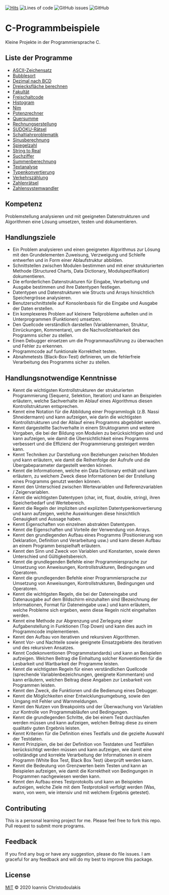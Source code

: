 [![Hits](https://hits.seeyoufarm.com/api/count/incr/badge.svg?url=https%3A%2F%2Fgithub.com%2FYodaCh96%2FC-Programmierung&count_bg=%2339B230&title_bg=%23055C60&icon=&icon_color=%23DF2323&title=hits&edge_flat=false)](https://hits.seeyoufarm.com)
![Lines of code](https://img.shields.io/tokei/lines/github/YodaCh96/C-Programmierung)
![GitHub issues](https://img.shields.io/github/issues-raw/YodaCh96/C-Programmierung)
![GitHub](https://img.shields.io/github/license/YodaCh96/C-Programmierung)

# C-Programmbeispiele

Kleine Projekte in der Programmiersprache C.

## Liste der Programme

* [ASCII-Zeichensatz](https://github.com/YodaCh96/C-Programmierung/tree/master/ASCII-Zeichensatz)
* [Bubblesort](https://github.com/YodaCh96/C-Programmierung/tree/master/Bubblesort)
* [Dezimal nach BCD](https://github.com/YodaCh96/C-Programmierung/tree/master/Dezimal_nach_BCD)
* [Dreiecksfläche berechnen](https://github.com/YodaCh96/C-Programmierung/tree/master/Dreiecksflaeche_berechnen)
* [Fakultät](https://github.com/YodaCh96/C-Programmierung/tree/master/Fakult%C3%A4t)
* [Freischaltcode](https://github.com/YodaCh96/C-Programmierung/tree/master/Freischaltcode)
* [Histogram](https://github.com/YodaCh96/C-Programmierung/tree/master/Histogram)
* [Nim](https://github.com/YodaCh96/C-Programmierung/tree/master/Nim)
* [Potenzrechner](https://github.com/YodaCh96/C-Programmierung/tree/master/Potenzrechner)
* [Quersumme](https://github.com/YodaCh96/C-Programmierung/tree/master/Quersumme)
* [Rechnungserstellung](https://github.com/YodaCh96/C-Programmierung/tree/master/Rechnungserstellung)
* [SUDOKU-Rätsel](https://github.com/YodaCh96/C-Programmierung/tree/master/SUDOKU-R%C3%A4tsel)
* [Schaltjahrproblematik](https://github.com/YodaCh96/C-Programmierung/tree/master/Schaltjahrproblematik)
* [Sinusberechnung](https://github.com/YodaCh96/C-Programmierung/tree/master/Sinusberechnung)
* [Spiegelzahl](https://github.com/YodaCh96/C-Programmierung/tree/master/Spiegelzahl)
* [String to Real](https://github.com/YodaCh96/C-Programmierung/tree/master/String_to_Real)
* [Suchziffer](https://github.com/YodaCh96/C-Programmierung/tree/master/Suchziffer)
* [Summenberechnung](https://github.com/YodaCh96/C-Programmierung/tree/master/Summenberechnung)
* [Textanalyse](https://github.com/YodaCh96/C-Programmierung/tree/master/Textanalyse)
* [Typenkonvertierung](https://github.com/YodaCh96/C-Programmierung/tree/master/Typenkonvertierung)
* [Verkehrszählung](https://github.com/YodaCh96/C-Programmierung/tree/master/Verkehrsz%C3%A4hlung)
* [Zahlenrätsel](https://github.com/YodaCh96/C-Programmierung/tree/master/Zahlenraetsel)
* [Zahlensystemwandler](https://github.com/YodaCh96/C-Programmierung/tree/master/Zahlensystemwandler)

## Kompetenz

Problemstellung analysieren und mit geeigneten Datenstrukturen und Algorithmen eine Lösung umsetzen, testen und dokumentieren.

## Handlungsziele

* Ein Problem analysieren und einen geeigneten Algorithmus zur Lösung mit den Grundelementen Zuweisung, Verzweigung und Schleife entwerfen und in Form einer Ablaufstruktur abbilden.
* Schnittstellen zwischen Modulen bestimmen und mit einer strukturierten Methode (Structured Charts, Data Dictionary, Modulspezifikation) dokumentieren.
* Die erforderlichen Datenstrukturen für Eingabe, Verarbeitung und Ausgabe bestimmen und ihre Datentypen festlegen.
* Datentypen und Datenstrukturen wie Structs und Arrays hinsichtlich Speichergrösse analysieren.
* Benutzerschnittstelle auf Konsolenbasis für die Eingabe und Ausgabe der Daten erstellen.
* Ein komplexeres Problem auf kleinere Teilprobleme aufteilen und in Unterprogrammen (Funktionen) umsetzen.
* Den Quellcode verständlich darstellen (Variablennamen, Struktur, Einrückungen, Kommentare), um die Nachvollziehbarkeit des Programms sicher zu stellen.
* Einen Debugger einsetzen um die Programmausführung zu überwachen und Fehler zu erkennen.
* Programmcode auf funktionale Korrektheit testen.
* Abnahmetests (Black-Box-Test) definieren, um die fehlerfreie Verarbeitung des Programms sicher zu stellen.

## Handlungsnotwendige Kenntnisse

* Kennt die wichtigsten Kontrollstrukturen der strukturierten Programmierung (Sequenz, Selektion, Iteration) und kann an Beispielen erläutern, welche Sachverhalte im Ablauf eines Algorithmus diesen Kontrollstrukturen entsprechen.
* Kennt eine Notation für die Abbildung einer Programmlogik (z.B. Nassi Shneidermann) und kann aufzeigen, wie darin die wichtigsten Kontrollstrukturen und der Ablauf eines Programms abgebildet werden.
* Kennt dargestellte Sachverhalte in einem Struktogramm und weitere Vorgaben, die bei der Bildung von Modulen zu berücksichtigen sind und kann aufzeigen, wie damit die Übersichtlichkeit eines Programms verbessert und die Effizienz der Programmierung gesteigert werden kann.
* Kennt Techniken zur Darstellung von Beziehungen zwischen Modulen und kann erläutern, wie damit die Reihenfolge der Aufrufe und die Übergabeparameter dargestellt werden können.
* Kennt die Informationen, welche ein Data Dictionary enthält und kann erläutern, zu welchem Zweck diese Informationen bei der Erstellung eines Programms genutzt werden können.
* Kennt den Unterschied zwischen Wertevariablen und Referenzvariablen / Zeigervariablen.
* Kennt die wichtigsten Datentypen (char, int, float, double, string), ihren Speicherbedarf und Wertebereich.
* Kennt die Regeln der impliziten und expliziten Datentypenkonvertierung und kann aufzeigen, welche Auswirkungen diese hinsichtlich Genauigkeit und Aussage haben.
* Kennt Eigenschaften von einzelnen abstrakten Datentypen.
* Kennt die Eigenschaften und Vorteile der Verwendung von Arrays.
* Kennt den grundlegenden Aufbau eines Programms (Positionierung von Deklaration, Definition und Verarbeitung usw.) und kann diesen Aufbau an einem Programm beispielhaft erläutern.
* Kennt den Sinn und Zweck von Variablen und Konstanten, sowie deren Unterschied und Gültigkeitsbereich.
* Kennt  die  grundlegenden  Befehle  einer  Programmiersprache  zur  Umsetzung  von  Anweisungen, Kontrollstrukturen, Bedingungen und Operatoren.
* Kennt  die  grundlegenden  Befehle  einer  Programmiersprache  zur  Umsetzung  von  Anweisungen, Kontrollstrukturen, Bedingungen und Operatoren.
* Kennt die wichtigsten Regeln, die bei der Dateneingabe und Datenausgabe auf dem Bildschirm einzuhalten sind (Bezeichnung der Informationen, Format für Dateneingabe usw.) und kann erläutern, welche Probleme sich ergeben, wenn diese Regeln nicht eingehalten werden.
* Kennt eine Methode zur Abgrenzung und Zerlegung einer Aufgabenstellung in Funktionen (Top Down) und kann dies auch im Programmcode implementieren.
* Kennt den Aufbau von iterativen und rekursiven Algorithmen.
* Kennt Vor- und Nachteile sowie geeignete Einsatzgebiete des iterativen und des rekursiven Ansatzes.
* Kennt Codekonventionen (Programmstandards) und kann an Beispielen aufzeigen. Welchen Beitrag die Einhaltung solcher Konventionen für die Lesbarkeit und Wartbarkeit der Programme leisten.
* Kennt die wichtigsten Regeln für einen verständlichen Quellcode (sprechende Variablenbezeichnungen, geeignete Kommentare) und kann erläutern, welchen Beitrag diese Angaben zur Lesbarkeit von Programmen leisten.
* Kennt den Zweck, die Funktionen und die Bedienung eines Debugger.
* Kennt die Möglichkeiten einer Entwicklungsumgebung, sowie den Umgang mit Fehler und Warnmeldungen.
* Kennt den Nutzen von Breakpoints und der Überwachung von Variablen zur Kontrolle von Programmabläufen und Bedingungen.
* Kennt die grundlegenden Schritte, die bei einem Test durchlaufen werden müssen und kann aufzeigen, welchen Beitrag diese zu einem qualitativ guten Ergebnis leisten.
* Kennt Kriterien für die Definition eines Testfalls und die gezielte Auswahl der Testdaten.
* Kennt Prinzipien, die bei der Definition von Testdaten und Testfällen berücksichtigt werden müssen und kann aufzeigen, wie damit eine vollständige und korrekte Verarbeitung der Informationen in einem Programm (White Box Test, Black Box Test) überprüft werden kann.
* Kennt die Bedeutung von Grenzwerten beim Testen und kann an Beispielen aufzeigen, wie damit die Korrektheit von Bedingungen in Programmen nachgewiesen werden kann.
* Kennt den Aufbau eines Testprotokolls und kann an Beispielen aufzeigen, welche Ziele mit dem Testprotokoll verfolgt werden (Was, wann, von wem, wie intensiv und mit welchem Ergebnis getestet).

## Contributing

This is a personal learning project for me. Please feel free to fork this repo. Pull request to submit more programs.

## Feedback

If you find any bug or have any suggestion, please do file issues. I am graceful for any feedback and will do my best to improve this package.

## License

[MIT](LICENSE) © 2020 Ioannis Christodoulakis